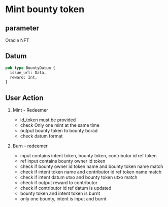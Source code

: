 # Mint bounty token

## parameter

Oracle NFT

## Datum

```rs
pub type BountyDatum {
  issue_url: Data,
  reward: Int,
}
```

## User Action

1. Mint - Redeemer

   - id_token must be provided
   - check Only one mint at the same time
   - output bounty token to bounty borad
   - check datum format

2. Burn - redeemer

   - input contains intent token, bounty token, contributor id ref token
   - ref input contains bounty owner id token
   - check if bounty owner id token name and bounty token name match
   - check if intent token name and contributor id ref token name match
   - check if intent datum utxo and bounty token utxo match
   - check if output reward to contributor
   - check if contributor id ref datum is updated
   - bounty token and intent token is burnt
   - only one bounty, intent is input and burnt
